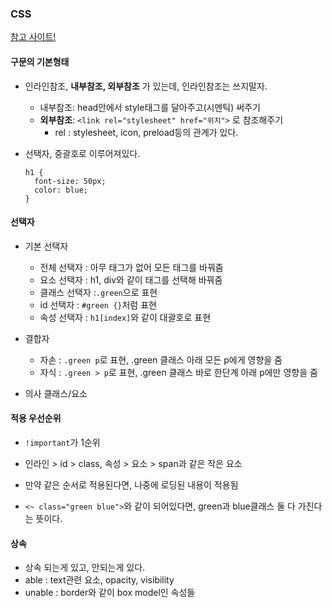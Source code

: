 ### CSS

 [참고 사이트!](https://www.w3.org/TR/CSS21/propidx)

#### 구문의 기본형태

- 인라인참조, **내부참조, 외부참조** 가 있는데, 인라인참조는 쓰지말자.
  - 내부참조: head안에서 style태그를 달아주고(시멘틱) 써주기
  - **외부참조**: `<link rel="stylesheet" href="위치">` 로 참조해주기
    - rel : stylesheet, icon, preload등의 관계가 있다.

- 선택자, 중괄호로 이루어져있다.

  ```
  h1 {
  	font-size: 50px;
  	color: blue;
  }
  ```



#### 선택자

- 기본 선택자

  - 전체 선택자 : 아무 태그가 없어 모든 태그를 바꿔줌
  - 요소 선택자 : h1, div와 같이 태그를 선택해 바꿔줌
  - 클래스 선택자 :`.green`으로 표현
  - id 선택자 : `#green {}`처럼 표현
  - 속성 선택자 : `h1[index]`와 같이 대괄호로 표현

- 결합자

  - 자손 : `.green p`로 표현, .green 클래스 아래 모든 p에게 영향을 줌
  - 자식 : `.green > p`로 표현, .green 클래스 바로 한단계 아래 p에만 영향을 줌

- 의사 클래스/요소



#### 적용 우선순위

- `!important`가 1순위
- 인라인 > id > class, 속성 > 요소 > span과 같은 작은 요소
- 만약 같은 순서로 적용된다면, 나중에 로딩된 내용이 적용됨

- `<~ class="green blue">`와 같이 되어있다면, green과 blue클래스 둘 다 가진다는 뜻이다.



#### 상속

- 상속 되는게 있고, 안되는게 있다.
- able : text관련 요소, opacity, visibility
- unable : border와 같이 box model인 속성들
